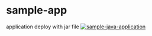# sample-app
application deploy with jar file
[![sample-java-application](https://github.com/githubsandb/pipeline/actions/workflows/sample-app.action.yml/badge.svg?branch=main)](https://github.com/githubsandb/pipeline/actions/workflows/sample-app.action.yml)

